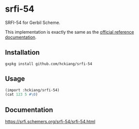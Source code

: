 # srfi-54

SRFI-54 for Gerbil Scheme.

This implementation is exactly the same as the [official reference documentation](https://srfi.schemers.org/srfi-54/srfi-54.html).

## Installation

```
gxpkg install github.com/hckiang/srfi-54
```

## Usage
```scheme
(import :hckiang/srfi-54)
(cat 123 5 #\0)
```

## Documentation
https://srfi.schemers.org/srfi-54/srfi-54.html
